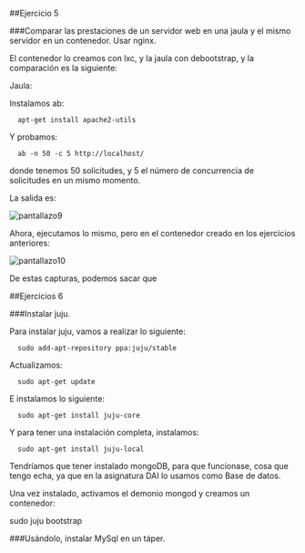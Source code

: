 ##Ejercicio 5

###Comparar las prestaciones de un servidor web en una jaula y el mismo servidor en un contenedor. Usar nginx.

El contenedor lo creamos con lxc, y la jaula con debootstrap, y la comparación es la siguiente:

Jaula:

Instalamos ab:

      apt-get install apache2-utils


Y probamos:
     
      ab -n 50 -c 5 http://localhost/
      
donde tenemos 50 solicitudes, y 5 el número de concurrencia de solicitudes en un mismo momento.

La salida es:

![pantallazo9](https://dl.dropbox.com/s/dlp3itl636xy92w/pantallazo9.jpg)


Ahora, ejecutamos lo mismo, pero en el contenedor creado en los ejercicios anteriores:

![pantallazo10](https://dl.dropbox.com/s/o6b14kqj0pu22zu/pantallazo10.jpg)


De estas capturas, podemos sacar que 

##Ejercicios 6

###Instalar juju.

Para instalar juju, vamos a realizar lo siguiente:

      sudo add-apt-repository ppa:juju/stable

Actualizamos:
    
      sudo apt-get update

E instalamos lo siguiente:

      sudo apt-get install juju-core

Y para tener una instalación completa, instalamos:

      sudo apt-get install juju-local
      
Tendríamos que tener instalado mongoDB, para que funcionase, cosa que tengo echa, ya que en la asignatura DAI lo usamos como Base de datos.

Una vez instalado, activamos el demonio mongod y creamos un contenedor:

sudo juju bootstrap

###Usándolo, instalar MySql en un táper.
